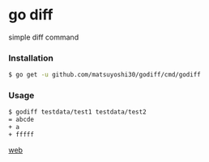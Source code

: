 # go diff

simple diff command

### Installation

```sh
$ go get -u github.com/matsuyoshi30/godiff/cmd/godiff
```

### Usage

```sh
$ godiff testdata/test1 testdata/test2
= abcde
+ a
+ fffff
```

[web](https://matsuyoshi30.github.io/godiff/)

